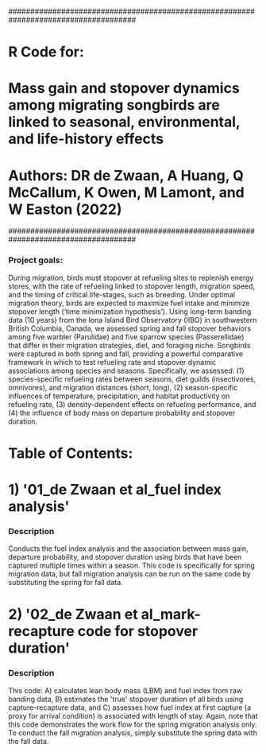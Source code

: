 #####################################################################################
# R Code for:

# Mass gain and stopover dynamics among migrating songbirds are linked to seasonal, environmental, and life-history effects

# Authors: DR de Zwaan, A Huang, Q McCallum, K Owen, M Lamont, and W Easton (2022)

#####################################################################################

### Project goals:
During migration, birds must stopover at refueling sites to replenish energy stores, with the rate of refueling linked to stopover length, migration speed, and the timing of critical life-stages, such as breeding. Under optimal migration theory, birds are expected to maximize fuel intake and minimize stopover length (‘time minimization hypothesis’). Using long-term banding data (10 years) from the Iona Island Bird Observatory (IIBO) in southwestern British Columbia, Canada, we assessed spring and fall stopover behaviors among five warbler (Parulidae) and five sparrow species (Passerellidae) that differ in their migration strategies, diet, and foraging niche. Songbirds were captured in both spring and fall, providing a powerful comparative framework in which to test refueling rate and stopover dynamic associations among species and seasons. Specifically, we assessed: (1) species-specific refueling rates between seasons, diet guilds (insectivores, omnivores), and migration distances (short, long), (2) season-specific influences of temperature, precipitation, and habitat productivity on refueling rate, (3) density-dependent effects on refueling performance, and (4) the influence of body mass on departure probability and stopover duration. 


# Table of Contents:

# 1) '01_de Zwaan et al_fuel index analysis'

### Description
Conducts the fuel index analysis and the association between mass gain, departure probability, and stopover duration using birds that have been captured multiple times within a season. This code is specifically for spring migration data, but fall migration analysis can be run on the same code by substituting the spring for fall data.

# 2) '02_de Zwaan et al_mark-recapture code for stopover duration'

### Description
This code: A) calculates lean body mass (LBM) and fuel index from raw banding data, B) estimates the 'true' stopover duration of all birds using capture-recapture data, and C) assesses how fuel index at first capture (a proxy for arrival condition) is associated with length of stay. Again, note that this code demonstrates the work flow for the spring migration analysis only. To conduct the fall migration analysis, simply substitute the spring data with the fall data.
